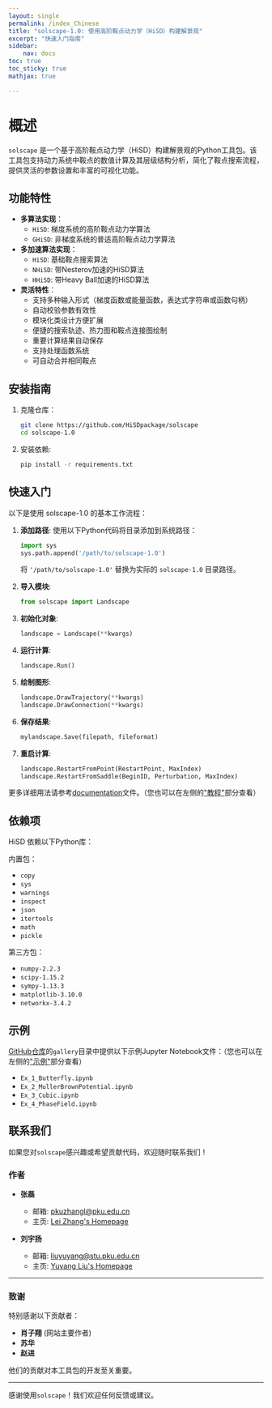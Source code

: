```yaml
---
layout: single
permalink: /index_Chinese
title: "solscape-1.0: 使用高阶鞍点动力学（HiSD）构建解景观"
excerpt: "快速入门指南"
sidebar:
    nav: docs
toc: true
toc_sticky: true
mathjax: true

---
```

# 概述

`solscape` 是一个基于高阶鞍点动力学（HiSD）构建解景观的Python工具包。该工具包支持动力系统中鞍点的数值计算及其层级结构分析，简化了鞍点搜索流程，提供灵活的参数设置和丰富的可视化功能。

## 功能特性

- **多算法实现**：
  - `HiSD`: 梯度系统的高阶鞍点动力学算法
  - `GHiSD`: 非梯度系统的普适高阶鞍点动力学算法
- **多加速算法实现**：
  - `HiSD`: 基础鞍点搜索算法
  - `NHiSD`: 带Nesterov加速的HiSD算法
  - `HHiSD`: 带Heavy Ball加速的HiSD算法
- **灵活特性**：
  - 支持多种输入形式（梯度函数或能量函数，表达式字符串或函数句柄）
  - 自动校验参数有效性
  - 模块化类设计方便扩展
  - 便捷的搜索轨迹、热力图和鞍点连接图绘制
  - 重要计算结果自动保存
  - 支持处理函数系统
  - 可自动合并相同鞍点

## 安装指南

1. 克隆仓库：
   ```bash
   git clone https://github.com/HiSDpackage/solscape
   cd solscape-1.0

2. 安装依赖:
   ```bash
   pip install -r requirements.txt
   ```

## 快速入门

以下是使用 solscape-1.0 的基本工作流程：

1. **添加路径**:
   使用以下Python代码将目录添加到系统路径：

   ```python
   import sys
   sys.path.append('/path/to/solscape-1.0')
   ```

   将  `'/path/to/solscape-1.0'` 替换为实际的 `solscape-1.0` 目录路径。

2. **导入模块**:
   ```python
   from solscape import Landscape
   ```

3. **初始化对象**:
   ```python
   landscape = Landscape(**kwargs)
   ```

4. **运行计算**:
   ```python
   landscape.Run()
   ```

5. **绘制图形**:
   ```python
   landscape.DrawTrajectory(**kwargs)
   landscape.DrawConnection(**kwargs)
   ```

6. **保存结果**:
   ```python
   mylandscape.Save(filepath, fileformat)
   ```

7. **重启计算**:
   ```python
   landscape.RestartFromPoint(RestartPoint, MaxIndex)
   landscape.RestartFromSaddle(BeginID, Perturbation, MaxIndex)
   ```

更多详细用法请参考[documentation](https://github.com/HiSDpackage/solscape/blob/main/doc/Documentation.pdf)文件。（您也可以在左侧的["教程"](https://hisdpackage.github.io/solscape/Tutorial/Tutorial_overview)部分查看）

## 依赖项

HiSD 依赖以下Python库：

内置包：
- `copy`
- `sys`
- `warnings`
- `inspect`
- `json`
- `itertools`
- `math`
- `pickle`

第三方包：
- `numpy-2.2.3`
- `scipy-1.15.2`
- `sympy-1.13.3`
- `matplotlib-3.10.0`
- `networkx-3.4.2`

## 示例

[GitHub仓库](https://github.com/HiSDpackage/solscape)的`gallery`目录中提供以下示例Jupyter Notebook文件：（您也可以在左侧的["示例"](https://hisdpackage.github.io/solscape/Examples/Examples_overview)部分查看）

- `Ex_1_Butterfly.ipynb`
- `Ex_2_MullerBrownPotential.ipynb`
- `Ex_3_Cubic.ipynb`
- `Ex_4_PhaseField.ipynb`

## 联系我们

如果您对`solscape`感兴趣或希望贡献代码，欢迎随时联系我们！

### 作者

- **张磊**  
  - 邮箱: [pkuzhangl@pku.edu.cn](mailto:pkuzhangl@pku.edu.cn)  
  - 主页: [Lei Zhang's Homepage](http://faculty.bicmr.pku.edu.cn/~zhanglei/)

- **刘宇扬**  
  - 邮箱: [liuyuyang@stu.pku.edu.cn](mailto:liuyuyang@stu.pku.edu.cn)  
  - 主页: [Yuyang Liu's Homepage](https://liuonly1121.github.io/)

---

### 致谢

特别感谢以下贡献者：
- **肖子翔** (网站主要作者)
- **苏华**
- **赵进**

他们的贡献对本工具包的开发至关重要。

---

感谢使用`solscape`！我们欢迎任何反馈或建议。

